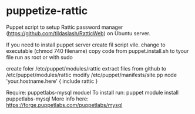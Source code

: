 puppetize-rattic
================

Puppet script to setup Rattic password manager (https://github.com/tildaslash/RatticWeb) on Ubuntu server.

If you need to install puppet server create fil script vile.
change to executable (chmod 740 filename)
copy code from puppet.install.sh to tyour file
run as root or with sudo

create foler /etc/puppet/modules/rattic
extract files from github to /etc/puppet/modules/rattic
modify /etc/puppet/manifests/site.pp
node 'your.hostname.here' {
  include rattic
  }

Require: 		puppetlabs-mysql moduel
To install run: 	puppet module install puppetlabs-mysql
More info here: 	https://forge.puppetlabs.com/puppetlabs/mysql
